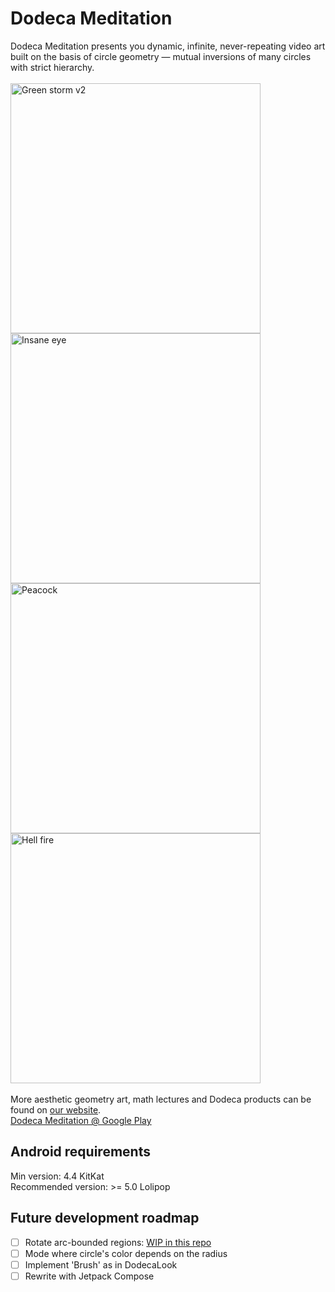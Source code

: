 # Dodeca Meditation
Dodeca Meditation presents you dynamic, infinite, never-repeating video art built on the basis of circle geometry ― mutual inversions of many circles with strict hierarchy.  
\
<img src="https://github.com/pier-bezuhoff/dodeca4android/assets/30413024/17085f43-d29d-4428-8ddb-c7e0f84a0cfc" alt="Green storm v2" width="400"/>
<img src="https://github.com/pier-bezuhoff/dodeca4android/assets/30413024/d6282528-573d-448e-be54-cd850fe4444f" alt="Insane eye" width="400"/>  
<img src="https://github.com/pier-bezuhoff/dodeca4android/assets/30413024/bb1b3b9e-e1a0-4e43-aa7f-95aeb4958ec5" alt="Peacock" width="400"/>
<img src="https://github.com/pier-bezuhoff/dodeca4android/assets/30413024/12cf94c5-4947-49d5-9b5e-378315fbe540" alt="Hell fire" width="400"/>
\
\
More aesthetic geometry art, math lectures and Dodeca products can be found on [our website](https://www.eng.aestheticgeometry.ru/).  
[Dodeca Meditation @ Google Play](https://play.google.com/store/apps/details?id=com.pierbezuhoff.dodeca)  

## Android requirements
Min version: 4.4 KitKat  
Recommended version: >= 5.0 Lolipop  

## Future development roadmap
- [ ] Rotate arc-bounded regions: [WIP in this repo](https://github.com/pier-bezuhoff/Dodeclusters)
- [ ] Mode where circle's color depends on the radius
- [ ] Implement 'Brush' as in DodecaLook
- [ ] Rewrite with Jetpack Compose
